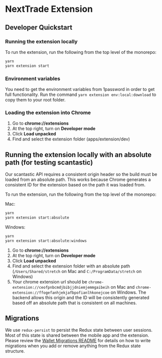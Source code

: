 # NextTrade Extension

## Developer Quickstart

### Running the extension locally

To run the extension, run the following from the top level of the monorepo:

```bash
yarn
yarn extension start
```

### Environment variables

You need to get the environment variables from 1password in order to get full functionality. Run the command `yarn extension env:local:download` to copy them to your root folder.

### Loading the extension into Chrome

1. Go to **chrome://extensions**
2. At the top right, turn on **Developer mode**
3. Click **Load unpacked**
4. Find and select the extension folder (apps/extension/dev)

## Running the extension locally with an absolute path (for testing scantastic)

Our scantastic API requires a consistent origin header so the build must be loaded from an absolute path. This works because Chrome generates a consistent ID for the extension based on the path it was loaded from.

To run the extension, run the following from the top level of the monorepo:

Mac:

```bash
yarn
yarn extension start:absolute
```

Windows:

```bash
yarn
yarn extension start:absolute:windows
```

1. Go to **chrome://extensions**
2. At the top right, turn on **Developer mode**
3. Click **Load unpacked**
4. Find and select the extension folder with an absolute path (`/Users/Shared/stretch` on Mac and `C:/ProgramData/stretch` on Windows)
5. Your chrome extension url should be `chrome-extension://ceofpnbcmdjbibjjdniemjemmgaibeih` on Mac and `chrome-extension://ffogefanhjekjafbpofianlhkonejcoe` on Windows. The backend allows this origin and the ID will be consistently generated based off an absolute path that is consistent on all machines.

## Migrations

We use `redux-persist` to persist the Redux state between user sessions. Most of this state is shared between the mobile app and the extension. Please review the [Wallet Migrations README](../../packages/wallet/src/state//README.md) for details on how to write migrations when you add or remove anything from the Redux state structure.
